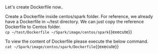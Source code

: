 Let's create Dockerfile now..

Create a Dockerfile inside centos/spark folder. For reference, we already have a Dockerfile in ~/test directory.
We can just copy the reference Dockerfile to Centos folder.<br>
`cp ~/test/Dockerfile ~/Spark/image/centos/spark`{{execute}}

To view the content of Dockerfile please execute the below command.<br>
`cat ~/Spark/image/centos/spark/Dockerfile`{{execute}}
